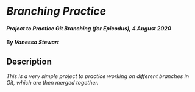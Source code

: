# _Branching Practice_

#### _Project to Practice Git Branching (for Epicodus), 4 August 2020_

#### By _**Vanessa Stewart**_

## Description

_This is a very simple project to practice working on different branches in Git, which are then merged together._

